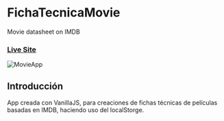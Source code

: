 # FichaTecnicaMovie
  Movie datasheet on IMDB
 
### [Live Site](https://ebdatasheetmovie.netlify.app/)
![MovieApp](AppMovie.gif)

## Introducción
App creada con VanillaJS, para creaciones de fichas técnicas de películas basadas en IMDB,
haciendo uso del localStorge.
